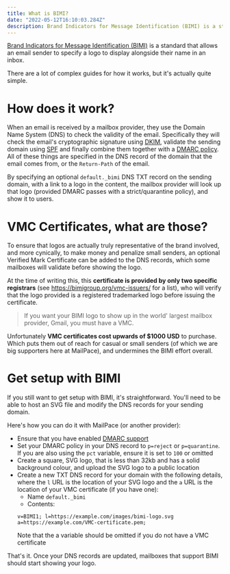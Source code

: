 ```yaml
---
title: What is BIMI?
date: "2022-05-12T16:10:03.284Z"
description: Brand Indicators for Message Identification (BIMI) is a standard that helps email senders display a logo next to their emails in a recipients inbox
---
```


[Brand Indicators for Message Identification (BIMI)](https://bimigroup.org/) is a standard that allows an email sender to specify a logo to display alongside their name in an inbox.

There are a lot of complex guides for how it works, but it's actually quite simple.

# How does it work?

When an email is received by a mailbox provider, they use the Domain Name System (DNS) to check the validity of the email. Specifically they will check the email's cryptographic signature using [DKIM](https://blog.mailpace.com/blog/whats-a-DKIM-record/), validate the sending domain using [SPF](https://blog.mailpace.com/blog/whats-an-spf-record/) and finally combine them together with a [DMARC policy](https://en.wikipedia.org/wiki/DMARC). All of these things are specified in the DNS record of the domain that the email comes from, or the `Return-Path` of the email.

By specifying an optional `default._bimi` DNS TXT record on the sending domain, with a link to a logo in the content, the mailbox provider will look up that logo (provided DMARC passes with a strict/quarantine policy), and show it to users.

# VMC Certificates, what are those?

To ensure that logos are actually truly representative of the brand involved, and more cynically, to make money and penalize small senders, an optional Verified Mark Certificate can be added to the DNS records, which some mailboxes will validate before showing the logo.

At the time of writing this, this **certificate is provided by only two specific registrars** (see https://bimigroup.org/vmc-issuers/ for a list), who will verify that the logo provided is a registered trademarked logo before issuing the certificate.

> If you want your BIMI logo to show up in the world' largest mailbox provider, Gmail, you must have a VMC.

Unfortunately **VMC certificates cost upwards of $1000 USD** to purchase. Which puts them out of reach for casual or small senders (of which we are big supporters here at MailPace), and undermines the BIMI effort overall.

# Get setup with BIMI

If you still want to get setup with BIMI, it's straightforward. You'll need to be able to host an SVG file and modify the DNS records for your sending domain.

Here's how you can do it with MailPace (or another provider):

- Ensure that you have enabled [DMARC support](https://docs.mailpace.com/guide/verification#advanced-verification)
- Set your DMARC policy in your DNS record to `p=reject` or `p=quarantine`. If you are also using the `pct` variable, ensure it is set to `100` or omitted
- Create a square, SVG logo, that is less than 32kb and has a solid background colour, and  upload the SVG logo to a public location
- Create a new TXT DNS record for your domain with the following details, where the `l` URL is the location of your SVG logo and the `a` URL is the location of your VMC certificate (if you have one):
  - Name `default._bimi`
  - Contents: 
  ```
  v=BIMI1; l=https://example.com/images/bimi-logo.svg a=https://example.com/VMC-certificate.pem;
  ```
  Note that the a variable should be omitted if you do not have a VMC certificate

That's it. Once your DNS records are updated, mailboxes that support BIMI should start showing your logo.


